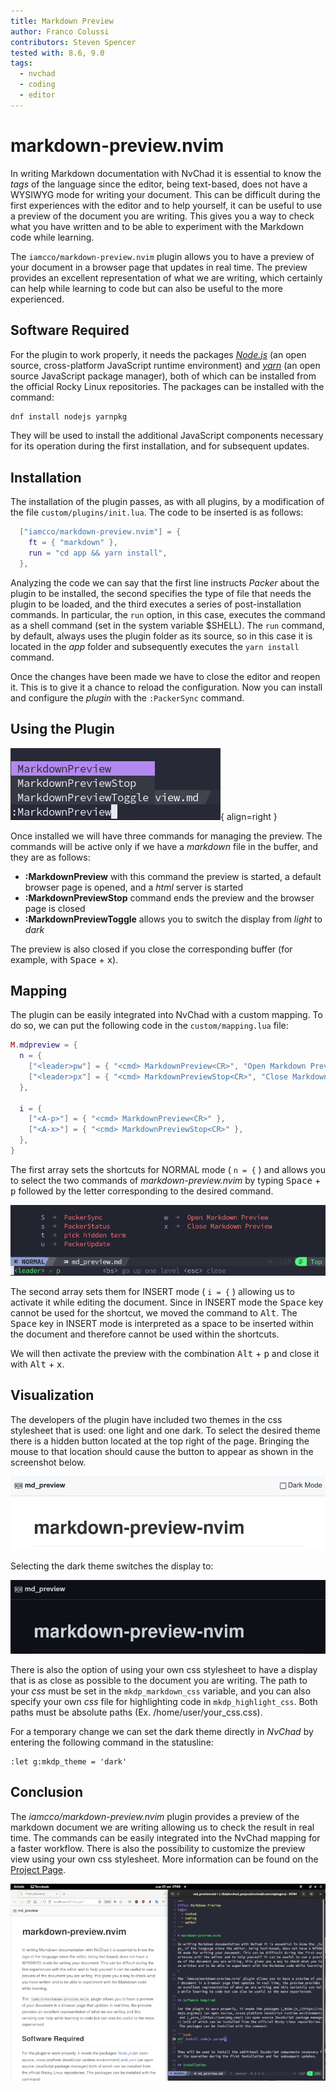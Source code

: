 ```yaml
---
title: Markdown Preview
author: Franco Colussi
contributors: Steven Spencer
tested with: 8.6, 9.0
tags:
  - nvchad
  - coding
  - editor
---
```


# markdown-preview.nvim

In writing Markdown documentation with NvChad it is essential to know the _tags_ of the language since the editor, being text-based, does not have a WYSIWYG mode for writing your document. This can be difficult during the first experiences with the editor and to help yourself, it can be useful to use a preview of the document you are writing. This gives you a way to check what you have written and to be able to experiment with the Markdown code while learning.

The `iamcco/markdown-preview.nvim` plugin allows you to have a preview of your document in a browser page that updates in real time. The preview provides an excellent representation of what we are writing, which certainly can help while learning to code but can also be useful to the more experienced.

## Software Required

For the plugin to work properly, it needs the packages [_Node.js_](https://nodejs.org/en/) (an open source, cross-platform JavaScript runtime environment) and [_yarn_](https://yarnpkg.com/) (an open source JavaScript package manager), both of which can be installed from the official Rocky Linux repositories. The packages can be installed with the command:

```bash
dnf install nodejs yarnpkg
```

They will be used to install the additional JavaScript components necessary for its operation during the first installation, and for subsequent updates.

## Installation

The installation of the plugin passes, as with all plugins, by a modification of the file `custom/plugins/init.lua`. The code to be inserted is as follows:

```lua
  ["iamcco/markdown-preview.nvim"] = {
    ft = { "markdown" },
    run = "cd app && yarn install",
  },
```

Analyzing the code we can say that the first line instructs _Packer_ about the plugin to be installed, the second specifies the type of file that needs the plugin to be loaded, and the third executes a series of post-installation commands. In particular, the `run` option, in this case, executes the command as a shell command (set in the system variable $SHELL). The `run` command, by default, always uses the plugin folder as its source, so in this case it is located in the _app_ folder and subsequently executes the `yarn install` command.

Once the changes have been made we have to close the editor and reopen it. This is to give it a chance to reload the configuration. Now you can install and configure the _plugin_ with the `:PackerSync` command.

## Using the Plugin

![Preview Commands](../../images/preview_commands.png){ align=right }

Once installed we will have three commands for managing the preview. The commands will be active only if we have a _markdown_ file in the buffer, and they are as follows:

- **:MarkdownPreview** with this command the preview is started, a default browser page is opened, and a _html_ server is started
- **:MarkdownPreviewStop** command ends the preview and the browser page is closed
- **:MarkdownPreviewToggle** allows you to switch the display from _light_ to _dark_

The preview is also closed if you close the corresponding buffer (for example, with <kbd>Space</kbd> + <kbd>x</kbd>).

## Mapping

The plugin can be easily integrated into NvChad with a custom mapping. To do so, we can put the following code in the `custom/mapping.lua` file:

```lua
M.mdpreview = {
  n = {
    ["<leader>pw"] = { "<cmd> MarkdownPreview<CR>", "Open Markdown Preview" },
    ["<leader>px"] = { "<cmd> MarkdownPreviewStop<CR>", "Close Markdown Preview" },
  },

  i = {
    ["<A-p>"] = { "<cmd> MarkdownPreview<CR>" },
    ["<A-x>"] = { "<cmd> MarkdownPreviewStop<CR>" },
  },
}
```

The first array sets the shortcuts for NORMAL mode ( `n = {` ) and allows you to select the two commands of _markdown-preview.nvim_ by typing <kbd>Space</kbd> + <kbd>p</kbd> followed by the letter corresponding to the desired command.

![Preview Mapping](../../images/preview_mapping.png)

The second array sets them for INSERT mode ( `i = {` ) allowing us to activate it while editing the document. Since in INSERT mode the <kbd>Space</kbd> key cannot be used for the shortcut, we moved the command to <kbd>Alt</kbd>. The <kbd>Space</kbd> key in INSERT mode is interpreted as a space to be inserted within the document and therefore cannot be used within the shortcuts.

We will then activate the preview with the combination <kbd>Alt</kbd> + <kbd>p</kbd> and close it with <kbd>Alt</kbd> + <kbd>x</kbd>.

## Visualization

The developers of the plugin have included two themes in the css stylesheet that is used: one light and one dark. To select the desired theme there is a hidden button located at the top right of the page. Bringing the mouse to that location should cause the button to appear as shown in the screenshot below.

![Preview Button](../../images/preview_dark.png)

Selecting the dark theme switches the display to:

![Preview Dark](../../images/preview_dark_on.png)

There is also the option of using your own css stylesheet to have a display that is as close as possible to the document you are writing. The path to your _css_ must be set in the `mkdp_markdown_css` variable, and you can also specify your own _css_ file for highlighting code in `mkdp_highlight_css`. Both paths must be absolute paths (Ex. /home/user/your_css.css).

For a temporary change we can set the dark theme directly in _NvChad_ by entering the following command in the statusline:

```text
:let g:mkdp_theme = 'dark'
```

## Conclusion

The _iamcco/markdown-preview.nvim_ plugin provides a preview of the markdown document we are writing allowing us to check the result in real time. The commands can be easily integrated into the NvChad mapping for a faster workflow. There is also the possibility to customize the preview view using your own css stylesheet. More information can be found on the [Project Page](https://github.com/iamcco/markdown-preview.nvim).

![Side Preview](../../images/markdown_preview_side.png)
